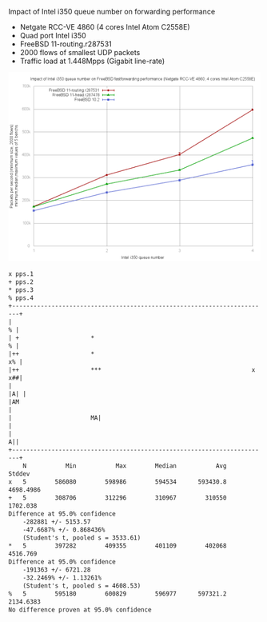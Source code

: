 Impact of Intel i350 queue number on forwarding performance
  - Netgate RCC-VE 4860 (4 cores Intel Atom C2558E)
  - Quad port Intel i350
  - FreeBSD 11-routing.r287531
  - 2000 flows of smallest UDP packets
  - Traffic load at 1.448Mpps (Gigabit line-rate)

![Impact of Intel i350 queue number on forwarding performance on FreeBSD 11-routing.r287531](graph.png)


```
x pps.1
+ pps.2
* pps.3
% pps.4
+------------------------------------------------------------------------+
|                                                                      % |
| +                    *                                               % |
|++                    *                                              x% |
|++                    ***                                          x x##|
|                                                                    |A| |
|AM                                                                      |
|                      MA|                                               |
|                                                                      A||
+------------------------------------------------------------------------+
    N           Min           Max        Median           Avg        Stddev
x   5        586080        598986        594534      593430.8     4698.4986
+   5        308706        312296        310967        310550      1702.038
Difference at 95.0% confidence
	-282881 +/- 5153.57
	-47.6687% +/- 0.868436%
	(Student's t, pooled s = 3533.61)
*   5        397282        409355        401109        402068      4516.769
Difference at 95.0% confidence
	-191363 +/- 6721.28
	-32.2469% +/- 1.13261%
	(Student's t, pooled s = 4608.53)
%   5        595180        600829        596977      597321.2     2134.6383
No difference proven at 95.0% confidence
```
